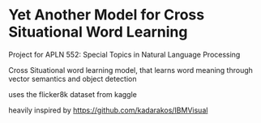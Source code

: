 # Yet Another Model for Cross Situational Word Learning
Project for APLN 552: Special Topics in Natural Language Processing

Cross Situational word learning model, that learns word meaning through vector semantics and object detection

uses the flicker8k dataset from kaggle

heavily inspired by https://github.com/kadarakos/IBMVisual
